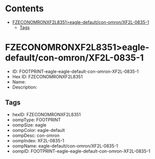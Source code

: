 



Contents
========

* [FZECONOMRONXF2L8351>eagle-default/con-omron/XF2L-0835-1](#fzeconomronxf2l8351eagle-defaultcon-omronxf2l-0835-1)
	* [Tags](#tags)

# FZECONOMRONXF2L8351>eagle-default/con-omron/XF2L-0835-1

- ID: FOOTPRINT-eagle-eagle-default-con-omron-XF2L-0835-1
- Hex ID: FZECONOMRONXF2L8351
- Name: 
- Description: 

## Tags

- hexID: FZECONOMRONXF2L8351
- oompType: FOOTPRINT
- oompSize: eagle
- oompColor: eagle-default
- oompDesc: con-omron
- oompIndex: XF2L-0835-1
- oompName: eagle-default/con-omron/XF2L-0835-1
- oompID: FOOTPRINT-eagle-eagle-default-con-omron-XF2L-0835-1
